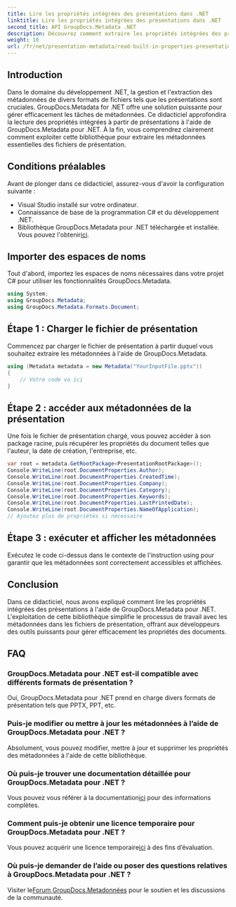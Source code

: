 ```yaml
---
title: Lire les propriétés intégrées des présentations dans .NET
linktitle: Lire les propriétés intégrées des présentations dans .NET
second_title: API GroupDocs.Metadata .NET
description: Découvrez comment extraire les propriétés intégrées des présentations à l'aide de GroupDocs.Metadata pour .NET dans ce didacticiel complet.
weight: 10
url: /fr/net/presentation-metadata/read-built-in-properties-presentations/
---
```

## Introduction
Dans le domaine du développement .NET, la gestion et l'extraction des métadonnées de divers formats de fichiers tels que les présentations sont cruciales. GroupDocs.Metadata for .NET offre une solution puissante pour gérer efficacement les tâches de métadonnées. Ce didacticiel approfondira la lecture des propriétés intégrées à partir de présentations à l'aide de GroupDocs.Metadata pour .NET. À la fin, vous comprendrez clairement comment exploiter cette bibliothèque pour extraire les métadonnées essentielles des fichiers de présentation.
## Conditions préalables
Avant de plonger dans ce didacticiel, assurez-vous d'avoir la configuration suivante :
- Visual Studio installé sur votre ordinateur.
- Connaissance de base de la programmation C# et du développement .NET.
-  Bibliothèque GroupDocs.Metadata pour .NET téléchargée et installée. Vous pouvez l'obtenir[ici](https://releases.groupdocs.com/metadata/net/).

## Importer des espaces de noms
Tout d'abord, importez les espaces de noms nécessaires dans votre projet C# pour utiliser les fonctionnalités GroupDocs.Metadata.
```csharp
using System;
using GroupDocs.Metadata;
using GroupDocs.Metadata.Formats.Document;
```
## Étape 1 : Charger le fichier de présentation
Commencez par charger le fichier de présentation à partir duquel vous souhaitez extraire les métadonnées à l'aide de GroupDocs.Metadata.
```csharp
using (Metadata metadata = new Metadata("YourInputFile.pptx"))
{
    // Votre code va ici
}
```
## Étape 2 : accéder aux métadonnées de la présentation
Une fois le fichier de présentation chargé, vous pouvez accéder à son package racine, puis récupérer les propriétés du document telles que l'auteur, la date de création, l'entreprise, etc.
```csharp
var root = metadata.GetRootPackage<PresentationRootPackage>();
Console.WriteLine(root.DocumentProperties.Author);
Console.WriteLine(root.DocumentProperties.CreatedTime);
Console.WriteLine(root.DocumentProperties.Company);
Console.WriteLine(root.DocumentProperties.Category);
Console.WriteLine(root.DocumentProperties.Keywords);
Console.WriteLine(root.DocumentProperties.LastPrintedDate);
Console.WriteLine(root.DocumentProperties.NameOfApplication);
// Ajoutez plus de propriétés si nécessaire
```
## Étape 3 : exécuter et afficher les métadonnées
Exécutez le code ci-dessus dans le contexte de l'instruction using pour garantir que les métadonnées sont correctement accessibles et affichées.

## Conclusion
Dans ce didacticiel, nous avons expliqué comment lire les propriétés intégrées des présentations à l'aide de GroupDocs.Metadata pour .NET. L'exploitation de cette bibliothèque simplifie le processus de travail avec les métadonnées dans les fichiers de présentation, offrant aux développeurs des outils puissants pour gérer efficacement les propriétés des documents.

## FAQ
### GroupDocs.Metadata pour .NET est-il compatible avec différents formats de présentation ?
Oui, GroupDocs.Metadata pour .NET prend en charge divers formats de présentation tels que PPTX, PPT, etc.
### Puis-je modifier ou mettre à jour les métadonnées à l’aide de GroupDocs.Metadata pour .NET ?
Absolument, vous pouvez modifier, mettre à jour et supprimer les propriétés des métadonnées à l'aide de cette bibliothèque.
### Où puis-je trouver une documentation détaillée pour GroupDocs.Metadata pour .NET ?
 Vous pouvez vous référer à la documentation[ici](https://tutorials.groupdocs.com/metadata/net/) pour des informations complètes.
### Comment puis-je obtenir une licence temporaire pour GroupDocs.Metadata pour .NET ?
 Vous pouvez acquérir une licence temporaire[ici](https://purchase.groupdocs.com/temporary-license/) à des fins d’évaluation.
### Où puis-je demander de l’aide ou poser des questions relatives à GroupDocs.Metadata pour .NET ?
 Visiter le[Forum GroupDocs.Metadonnées](https://forum.groupdocs.com/c/metadata/14) pour le soutien et les discussions de la communauté.